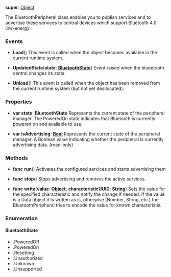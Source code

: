 **super**: [Object](Object.md)

The BluetoothPeripheral class enables you to publish services and to advertise these services to central devices which support Bluetooth 4.0 low-energy.

### Events

* **Load**()
This event is called when the object becames available in the current runtime system.

* **UpdatedState**(**state**: <strong><a href="#_enum_BluetoothState">BluetoothState</a></strong>)
Event raised when the blueetooth central changes its state

* **Unload**()
This event is called when the object has been removed from the current runtime system (but not yet deallocated).



### Properties

* **var** **state**: **BluetoothState**
Represents the current state of the peripheral manager. The PoweredOn state indicates that Bluetooth is currently powered on and available to use.

* **var** **isAdvertising**: **[Bool](../gravity/types.md)**
Represents the current state of the peripheral manager. A Boolean value indicating whether the peripheral is currently advertising data. \(read-only\)



### Methods

* **func** **run**()
Activates the configured services and starts advertising them

* **func** **stop**()
Stops advertising and removes the active services.

* **func** **write**(**value**: <strong>[Object](../gravity/types.md)</strong>, **characteristicUUID**: <strong>[String](../gravity/types.md)</strong>)
Sets the value for the specified characteristic and notify the change if needed. If the value is a Data object it is written as is, otherwise (Number, String, etc.) the BluetoothPeripheral tries to encode the value for known characteristis.





### Enumeration

#### BluetoothState
 * .PoweredOff
 * .PoweredOn
 * .Resetting
 * .Unauthorized
 * .Unknown
 * .Unsupported

<br><br>

